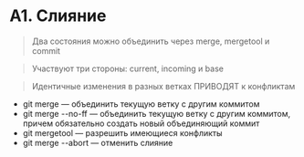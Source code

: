 # A1. Слияние

> Два состояния можно объединить через merge, mergetool и commit

> Участвуют три стороны: current, incoming и base

> Идентичные изменения в разных ветках ПРИВОДЯТ к конфликтам

- git merge <commit> — объединить текущую ветку с другим коммитом
- git merge --no-ff <commit> — объединить текущую ветку с другим коммитом, причем обязательно создать новый объединяющий коммит
- git mergetool — разрешить имеющиеся конфликты
- git merge --abort — отменить слияние


